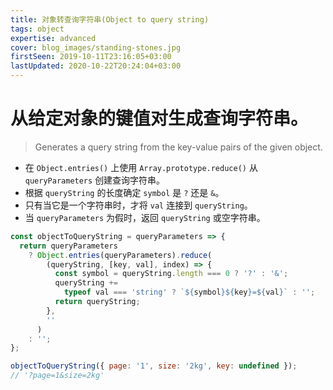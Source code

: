```yaml
---
title: 对象转查询字符串(Object to query string)
tags: object
expertise: advanced
cover: blog_images/standing-stones.jpg
firstSeen: 2019-10-11T23:16:05+03:00
lastUpdated: 2020-10-22T20:24:04+03:00
---
```


# 从给定对象的键值对生成查询字符串。
> Generates a query string from the key-value pairs of the given object.

- 在 `Object.entries()` 上使用 `Array.prototype.reduce()` 从 `queryParameters` 创建查询字符串。
- 根据 `queryString` 的长度确定 `symbol` 是 `?` 还是 `&`。
- 只有当它是一个字符串时，才将 `val` 连接到 `queryString`。
- 当 `queryParameters` 为假时，返回 `queryString` 或空字符串。

```js
const objectToQueryString = queryParameters => {
  return queryParameters
    ? Object.entries(queryParameters).reduce(
        (queryString, [key, val], index) => {
          const symbol = queryString.length === 0 ? '?' : '&';
          queryString +=
            typeof val === 'string' ? `${symbol}${key}=${val}` : '';
          return queryString;
        },
        ''
      )
    : '';
};
```

```js
objectToQueryString({ page: '1', size: '2kg', key: undefined });
// '?page=1&size=2kg'
```
